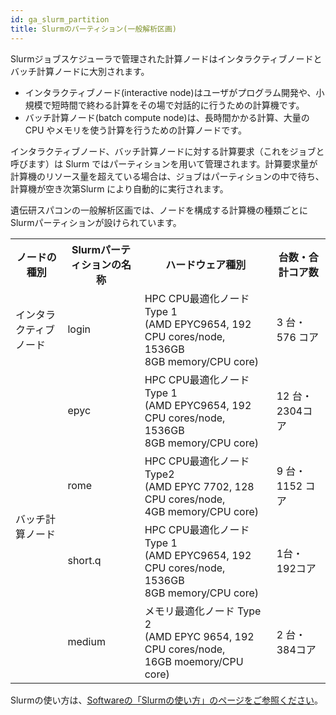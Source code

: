 ```yaml
--- 
id: ga_slurm_partition
title: Slurmのパーティション(一般解析区画)
--- 
```


Slurmジョブスケジューラで管理された計算ノードはインタラクティブノードとバッチ計算ノードに大別されます。

- インタラクティブノード(interactive node)はユーザがプログラム開発や、小規模で短時間で終わる計算をその場で対話的に行うための計算機です。
- バッチ計算ノード(batch compute node)は、長時間かかる計算、大量の CPU やメモリを使う計算を行うための計算ノードです。

インタラクティブノード、バッチ計算ノードに対する計算要求（これをジョブと呼びます）は Slurm ではパーティションを用いて管理されます。計算要求量が計算機のリソース量を超えている場合は、ジョブはパーティションの中で待ち、計算機が空き次第Slurm により自動的に実行されます。


遺伝研スパコンの一般解析区画では、ノードを構成する計算機の種類ごとにSlurmパーティションが設けられています。

<table>
<tr>
<th>ノードの種別</th>
<th>Slurmパーティションの名称</th>
<th>ハードウェア種別</th>
<th>台数・合計コア数</th>
</tr>
<tr>
<td>
インタラクティブノード
</td>
<td>
login
</td>
<td>
HPC CPU最適化ノード Type 1<br />
(AMD EPYC9654, 192 CPU cores/node, 1536GB<br />
8GB memory/CPU core)
</td>
<td>
3 台・576 コア 
</td>
</tr>

<tr>
<td rowspan="6">バッチ計算ノード</td>
<td>epyc</td>
<td>
HPC CPU最適化ノード Type 1<br />
(AMD EPYC9654, 192 CPU cores/node, 1536GB<br />
8GB memory/CPU core)
</td>
<td>12 台・2304コア</td>
</tr>

<tr>
<td>rome</td>
<td>
HPC CPU最適化ノード Type2 <br />
(AMD EPYC 7702, 128 CPU cores/node, <br />
4GB memory/CPU core)
</td>
<td>9 台・1152 コア</td>
</tr>

<tr>
<td>short.q</td>
<td>
HPC CPU最適化ノード Type 1<br />
(AMD EPYC9654, 192 CPU cores/node, 1536GB<br />
8GB memory/CPU core)
</td>
<td>1台・192コア</td>
</tr>


<tr>
<td>medium</td>
<td rowspan="2">
メモリ最適化ノード Type 2<br />
(AMD EPYC 9654, 192 CPU cores/node, <br />
16GB moemory/CPU core)
</td>
<td rowspan="2">2 台・384コア</td>
</tr>

</table>

Slurmの使い方は、[Softwareの「Slurmの使い方」のページをご参照ください](/guides/software/JobScheduler/Slurm/)。


